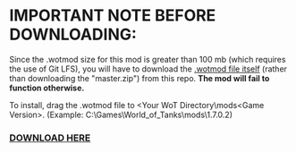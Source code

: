 # **IMPORTANT NOTE BEFORE DOWNLOADING:**
Since the .wotmod size for this mod is greater than 100 mb (which requires the use of Git LFS), you will have to download the [.wotmod file itself](P.43-ter-Comprovato-Remodel.wotmod) (rather than downloading the "master.zip") from this repo. 
__The mod will fail to function otherwise.__

To install, drag the .wotmod file to <Your WoT Directory\mods\<Game Version>. (Example: C:\Games\World_of_Tanks\mods\1.7.0.2)
### [DOWNLOAD HERE](P.43-ter-Comprovato-Remodel.wotmod)
